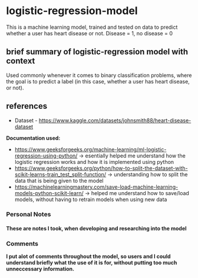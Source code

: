 # logistic-regression-model
This is a machine learning model, trained and tested on data to predict whether a user has heart disease or not.
Disease = 1, no disease = 0

## brief summary of logistic-regression model with context
Used commonly whenever it comes to binary classification problems, where the goal is to predict a label (in this case, whether a user has heart disease, or not).

## references
- Dataset - https://www.kaggle.com/datasets/johnsmith88/heart-disease-dataset

**Documentation used:**
- https://www.geeksforgeeks.org/machine-learning/ml-logistic-regression-using-python/ -> esentially helped me understand how the logistic regression works and how it is implemented using python
- https://www.geeksforgeeks.org/python/how-to-split-the-dataset-with-scikit-learns-train_test_split-function/ -> understanding how to split the data that is being given to the model
- https://machinelearningmastery.com/save-load-machine-learning-models-python-scikit-learn/ -> helped me understand how to save/load models, without having to retrain models when using new data

### Personal Notes 
#### These are notes I took, when developing and researching into the model

### Comments
**I put alot of comments throughout the model, so users and I could understand briefly what the use of it is for, without putting too much unneccessary information.**
